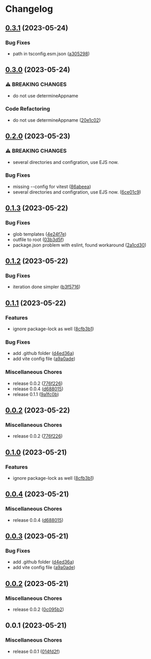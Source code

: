 # Changelog

## [0.3.1](https://github.com/santimirandarp/generator-mistery/compare/v0.3.0...v0.3.1) (2023-05-24)


### Bug Fixes

* path in tsconfig.esm.json ([a305298](https://github.com/santimirandarp/generator-mistery/commit/a305298766363d37cc2659d7f9edffda3caea51c))

## [0.3.0](https://github.com/santimirandarp/generator-mistery/compare/v0.2.0...v0.3.0) (2023-05-24)


### ⚠ BREAKING CHANGES

* do not use determineAppname

### Code Refactoring

* do not use determineAppname ([20e1c02](https://github.com/santimirandarp/generator-mistery/commit/20e1c029e2c6e2536e3022cbd642538d773a7630))

## [0.2.0](https://github.com/santimirandarp/generator-mistery/compare/v0.1.3...v0.2.0) (2023-05-23)


### ⚠ BREAKING CHANGES

* several directories and configration, use EJS now.

### Bug Fixes

* missing --config for vitest ([86abeea](https://github.com/santimirandarp/generator-mistery/commit/86abeea8f9e62ba1fd6bae1550b3e468d246b2cc))
* several directories and configration, use EJS now. ([6ce01c9](https://github.com/santimirandarp/generator-mistery/commit/6ce01c9ec472cc9ffab9645fc91f3dc869be74a0))

## [0.1.3](https://github.com/santimirandarp/generator-mistery/compare/v0.1.2...v0.1.3) (2023-05-22)


### Bug Fixes

* glob templates ([4e24f7e](https://github.com/santimirandarp/generator-mistery/commit/4e24f7e99e13f4be7bb1a69f7ed9a02425c4d5a1))
* outfile to root ([03b3d5f](https://github.com/santimirandarp/generator-mistery/commit/03b3d5f3c82b542080f5a4c7846461a82748b9ba))
* package.json problem with eslint, found workaround ([2a1cd30](https://github.com/santimirandarp/generator-mistery/commit/2a1cd30c19551af6c2c78ac32314ea5afada5121))

## [0.1.2](https://github.com/santimirandarp/generator-mistery/compare/v0.1.1...v0.1.2) (2023-05-22)


### Bug Fixes

* iteration done simpler ([b3f5716](https://github.com/santimirandarp/generator-mistery/commit/b3f5716c26fa93db45f7e59d3f304d4a13388586))

## [0.1.1](https://github.com/santimirandarp/generator-mistery/compare/v0.0.2...v0.1.1) (2023-05-22)


### Features

* ignore package-lock as well ([8cfb3b1](https://github.com/santimirandarp/generator-mistery/commit/8cfb3b115b5e99c91d0aeefef0327680536608c7))


### Bug Fixes

* add .github folder ([d4ed36a](https://github.com/santimirandarp/generator-mistery/commit/d4ed36a524ebe3ade1eb017800a1782b1cb1a144))
* add vite config file ([a9a0ade](https://github.com/santimirandarp/generator-mistery/commit/a9a0adedea2ae1f390fab033e9cf4f7bf917a0e3))


### Miscellaneous Chores

* release 0.0.2 ([776f226](https://github.com/santimirandarp/generator-mistery/commit/776f226451993b32074dc5f43a7347f761b0c6c1))
* release 0.0.4 ([d688015](https://github.com/santimirandarp/generator-mistery/commit/d6880159735126b6f4fd93b9c791e99fecca25af))
* release 0.1.1 ([9a1fc0b](https://github.com/santimirandarp/generator-mistery/commit/9a1fc0b3e14e0095f57a47fd562bc60973789941))

## [0.0.2](https://github.com/santimirandarp/generator-mistery/compare/v0.1.0...v0.0.2) (2023-05-22)


### Miscellaneous Chores

* release 0.0.2 ([776f226](https://github.com/santimirandarp/generator-mistery/commit/776f226451993b32074dc5f43a7347f761b0c6c1))

## [0.1.0](https://github.com/santimirandarp/generator-mistery/compare/v0.0.4...v0.1.0) (2023-05-21)


### Features

* ignore package-lock as well ([8cfb3b1](https://github.com/santimirandarp/generator-mistery/commit/8cfb3b115b5e99c91d0aeefef0327680536608c7))

## [0.0.4](https://github.com/santimirandarp/generator-mistery/compare/v0.0.3...v0.0.4) (2023-05-21)


### Miscellaneous Chores

* release 0.0.4 ([d688015](https://github.com/santimirandarp/generator-mistery/commit/d6880159735126b6f4fd93b9c791e99fecca25af))

## [0.0.3](https://github.com/santimirandarp/generator-simple/compare/v0.0.2...v0.0.3) (2023-05-21)


### Bug Fixes

* add .github folder ([d4ed36a](https://github.com/santimirandarp/generator-simple/commit/d4ed36a524ebe3ade1eb017800a1782b1cb1a144))
* add vite config file ([a9a0ade](https://github.com/santimirandarp/generator-simple/commit/a9a0adedea2ae1f390fab033e9cf4f7bf917a0e3))

## [0.0.2](https://github.com/santimirandarp/generator-simple/compare/v0.0.1...v0.0.2) (2023-05-21)


### Miscellaneous Chores

* release 0.0.2 ([0c095b2](https://github.com/santimirandarp/generator-simple/commit/0c095b2a44c1e4757adea39ae09170b1b07113d7))

## 0.0.1 (2023-05-21)


### Miscellaneous Chores

* release 0.0.1 ([014fd2f](https://github.com/santimirandarp/generator-simple/commit/014fd2f40f17ca4f7bba879f1f7483f76ca022ab))
